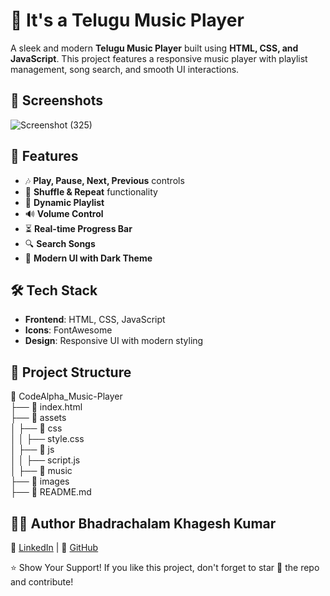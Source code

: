 # 🎵 It's a Telugu Music Player

A sleek and modern **Telugu Music Player** built using **HTML, CSS, and JavaScript**. This project features a responsive music player with playlist management, song search, and smooth UI interactions.

## 📸 Screenshots

![Screenshot (325)](https://github.com/user-attachments/assets/6949e85d-a46e-4a9f-995d-354bef16f3b0)

## 🚀 Features

- 🎶 **Play, Pause, Next, Previous** controls
- 🔀 **Shuffle & Repeat** functionality
- 📜 **Dynamic Playlist**
- 🔊 **Volume Control**
- ⏳ **Real-time Progress Bar**
- 🔍 **Search Songs**
- 🎨 **Modern UI with Dark Theme**


## 🛠️ Tech Stack

- **Frontend**: HTML, CSS, JavaScript
- **Icons**: FontAwesome
- **Design**: Responsive UI with modern styling

## 📂 Project Structure

📂 CodeAlpha_Music-Player  
├── 📜 index.html             
├── 📂 assets                  
 │   ├── 📂 css                
 │    │   ├── style.css         
 │   ├── 📂 js                  
 │    │   ├── script.js          
 │   ├── 📂 music               
 ├── 📂 images                  
├── 📜 README.md              


## 👨‍💻 Author Bhadrachalam Khagesh Kumar

🔗 [LinkedIn](https://www.linkedin.com/in/b-khagesh-kumar/) | 🐙 [GitHub](https://github.com/khagesh-kumar)

⭐ Show Your Support!
If you like this project, don't forget to star 🌟 the repo and contribute!
